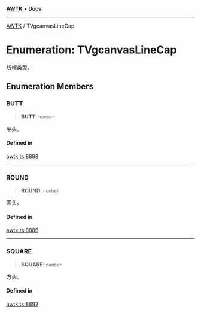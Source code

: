 [**AWTK**](../README.md) • **Docs**

***

[AWTK](../globals.md) / TVgcanvasLineCap

# Enumeration: TVgcanvasLineCap

线帽类型。

## Enumeration Members

### BUTT

> **BUTT**: `number`

平头。

#### Defined in

[awtk.ts:8898](https://github.com/zlgopen/awtk-binding/blob/b1e618d759250c07a8449fe21dad19c89a7f6c51/tools/code_gen/js/output/awtk.ts#L8898)

***

### ROUND

> **ROUND**: `number`

圆头。

#### Defined in

[awtk.ts:8886](https://github.com/zlgopen/awtk-binding/blob/b1e618d759250c07a8449fe21dad19c89a7f6c51/tools/code_gen/js/output/awtk.ts#L8886)

***

### SQUARE

> **SQUARE**: `number`

方头。

#### Defined in

[awtk.ts:8892](https://github.com/zlgopen/awtk-binding/blob/b1e618d759250c07a8449fe21dad19c89a7f6c51/tools/code_gen/js/output/awtk.ts#L8892)
